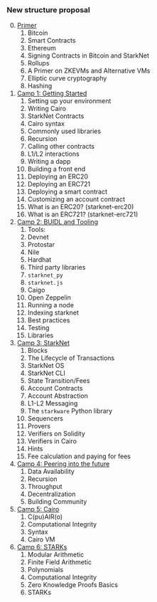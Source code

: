 
### New structure proposal

0. [Primer](./primer/)
   1. Bitcoin
   2. Smart Contracts
   3. Ethereum
   4. Signing Contracts in Bitcoin and StarkNet
   5. Rollups
   6. A Primer on ZKEVMs and Alternative VMs
   7. Elliptic curve cryptography
   8. Hashing
1. [Camp 1: Getting Started](./camp_1/)
   1. Setting up your environment
   2. Writing Cairo
   3. StarkNet Contracts
   4. Cairo syntax
   5. Commonly used libraries
   6. Recursion
   7. Calling other contracts
   8. L1/L2 interactions
   9. Writing a dapp
   10. Building a front end
   11. Deploying an ERC20
   12. Deploying an ERC721
   13. Deploying a smart contract
   14. Customizing an account contract
   15. What is an ERC20? (starknet-erc20)
   16. What is an ERC721? (starknet-erc721)
2. [Camp 2: BUIDL and Tooling](./camp_2/)
   1. Tools:
   2. Devnet
   2. Protostar
   3. Nile
   4. Hardhat
   5. Third party libraries
   5. `starknet_py` 
   6. `starknet.js`
   7. Caigo
   6. Open Zeppelin
   7. Running a node
   8. Indexing starknet
   9. Best practices
   8. Testing
   9. Libraries
3. [Camp 3: StarkNet](./camp_3/)
   1. Blocks
   2. The Lifecycle of Transactions
   3. StarkNet OS
   4. StarkNet CLI
   5. State Transition/Fees
   6. Account Contracts
   7. Account Abstraction
   8. L1-L2 Messaging
   9. The `starkware` Python library
   10. Sequencers
   11. Provers
   12. Verifiers on Solidity
   13. Verifiers in Cairo
   14. Hints
   15. Fee calculation and paying for fees
4. [Camp 4: Peering into the future](./camp_4/)
   1. Data Availability
   2. Recursion
   3. Throughput
   4. Decentralization
   5. Building Community
5. [Camp 5: Cairo](./camp_5/)
   1. C(pu)AIR(o)
   2. Computational Integrity
   3. Syntax
   4. Cairo VM
6. [Camp 6: STARKs](./camp_6/)
   1. Modular Arithmetic
   2. Finite Field Arithmetic
   3. Polynomials
   4. Computational Integrity
   5. Zero Knowledge Proofs Basics
   6. STARKs
